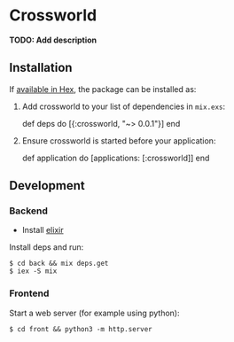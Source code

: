 # Crossworld

**TODO: Add description**

## Installation

If [available in Hex](https://hex.pm/docs/publish), the package can be installed as:

  1. Add crossworld to your list of dependencies in `mix.exs`:

        def deps do
          [{:crossworld, "~> 0.0.1"}]
        end

  2. Ensure crossworld is started before your application:

        def application do
          [applications: [:crossworld]]
        end

## Development

### Backend

* Install [elixir](http://elixir-lang.org/install.html)

Install deps and run:

	$ cd back && mix deps.get
	$ iex -S mix

### Frontend

Start a web server (for example using python):

	$ cd front && python3 -m http.server
